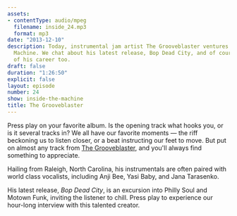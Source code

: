 ```yaml
---
assets:
- contentType: audio/mpeg
  filename: inside_24.mp3
  format: mp3
date: "2013-12-10"
description: Today, instrumental jam artist The Grooveblaster ventures Inside the
  Machine. We chat about his latest release, Bop Dead City, and of course, the rest
  of his career too.
draft: false
duration: "1:26:50"
explicit: false
layout: episode
number: 24
show: inside-the-machine
title: The Grooveblaster
---
```

Press play on your favorite album. Is the opening track what hooks you, or is it several tracks in? We all have our favorite moments &mdash; the riff beckoning us to listen closer, or a beat instructing our feet to move. But put on almost any track from [The Grooveblaster](http://thegrooveblaster.com), and you'll always find something to appreciate.

Hailing from Raleigh, North Carolina, his instrumentals are often paired with world class vocalists, including Anji Bee, Yasi Baby, and Jana Tarasenko.

His latest release, _Bop Dead City_, is an excursion into Philly Soul and Motown Funk, inviting the listener to chill. Press play to experience our hour-long interview with this talented creator.